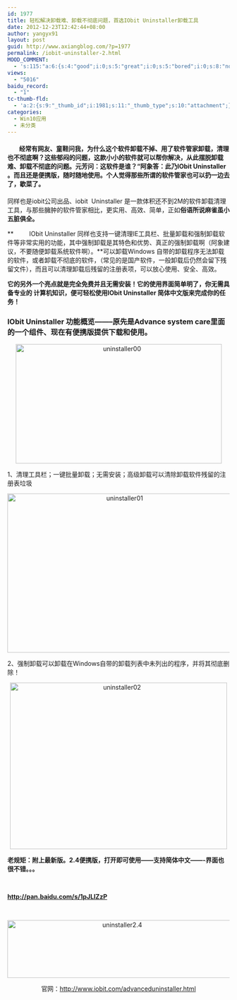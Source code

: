 ```yaml
---
id: 1977
title: 轻松解决卸载难、卸载不彻底问题，首选IObit Uninstaller卸载工具
date: 2012-12-23T12:42:44+08:00
author: yangyx91
layout: post
guid: http://www.axiangblog.com/?p=1977
permalink: /iobit-uninstaller-2.html
MOOD_COMMENT:
  - 's:115:"a:6:{s:4:"good";i:0;s:5:"great";i:0;s:5:"bored";i:0;s:8:"nonsense";i:0;s:13:"notunderstand";i:0;s:7:"passing";i:0;}";'
views:
  - "5016"
baidu_record:
  - "1"
tc-thumb-fld:
  - 'a:2:{s:9:"_thumb_id";i:1981;s:11:"_thumb_type";s:10:"attachment";}'
categories:
  - Win10应用
  - 未分类
---
```

####         经常有网友、童鞋问我，为什么这个软件卸载不掉、用了软件管家卸载，清理也不彻底啊？这些郁闷的问题，这款小小的软件就可以帮你解决，从此摆脱卸载难、卸载不彻底的问题。元芳问：这软件是谁？“阿象答：此乃IObit Uninstaller 。而且还是便携版，随时随地使用。个人觉得那些所谓的软件管家也可以扔一边去了，歇菜了。

同样也是iobit公司出品、iobit  Uninstaller 是一款体积还不到2M的软件卸载清理工具，与那些臃肿的软件管家相比，更实用、高效、简单，正如**俗语所说麻雀虽小五脏俱全。**

**         IObit Uninstaller 同样也支持一键清理IE工具栏、批量卸载和强制卸载软件等非常实用的功能，其中强制卸载是其特色和优势、真正的强制卸载啊（阿象建议，不要随便卸载系统软件啊）。**可以卸载Windows 自带的卸载程序无法卸载的软件，或者卸载不彻底的软件，（常见的是国产软件，一般卸载后仍然会留下残留文件），而且可以清理卸载后残留的注册表项，可以放心使用、安全、高效。

**它的另外一个亮点就是完全免费并且无需安装！它的使用界面简单明了，你无需具备专业的 计算机知识，便可轻松使用IObit Uninstaller 简体中文版来完成你的任务！**

### IObit Uninstaller 功能概览&#8212;&#8212;&#8211;原先是Advance system care里面的一个组件、现在有便携版提供下载和使用。

<p style="text-align: center;">
  <a href="http://www.axiangblog.com/iobit-uninstaller-2.html/uninstaller00" rel="attachment wp-att-1978" target="_blank"  rel="nofollow" ><img loading="lazy" class="aligncenter  wp-image-1978" src="http://www.axiangblog.com/wp-content/uploads/2012/12/uninstaller00.jpg" alt="uninstaller00" width="467" height="271" /></a>
</p>

1、清理工具栏；一键批量卸载；无需安装；高级卸载可以清除卸载软件残留的注册表垃圾

<p style="text-align: center;">
  <a href="http://www.axiangblog.com/iobit-uninstaller-2.html/uninstaller01" rel="attachment wp-att-1979" target="_blank"  rel="nofollow" ><img loading="lazy" class="aligncenter  wp-image-1979" src="http://www.axiangblog.com/wp-content/uploads/2012/12/uninstaller01.jpg" alt="uninstaller01" width="516" height="361" /></a>
</p>

2、强制卸载可以卸载在Windows自带的卸载列表中未列出的程序，并将其彻底删除！

<p style="text-align: center;">
  <a href="http://www.axiangblog.com/iobit-uninstaller-2.html/uninstaller02" rel="attachment wp-att-1980" target="_blank"  rel="nofollow" ><img loading="lazy" class="aligncenter  wp-image-1980" src="http://www.axiangblog.com/wp-content/uploads/2012/12/uninstaller02.jpg" alt="uninstaller02" width="492" height="378" /></a>
</p>

<p style="text-align: left;">
  <strong>老规矩：附上最新版。2.4便携版，打开即可使用&#8212;&#8212;支持简体中文&#8212;&#8212;-界面也很不错。。。</strong>
</p>

&nbsp;

<p style="text-align: left;">
  <a href="http://pan.baidu.com/s/1pJLlZzP" target="_blank" rel="nofollow" ><strong>http://pan.baidu.com/s/1pJLlZzP</strong></a>
</p>

&nbsp;

<p style="text-align: center;">
  <a href="http://www.axiangblog.com/iobit-uninstaller-2.html/uninstaller2-4" rel="attachment wp-att-1981" target="_blank"  rel="nofollow" ><img loading="lazy" class="aligncenter  wp-image-1981" src="http://www.axiangblog.com/wp-content/uploads/2012/12/uninstaller2.4.jpg" alt="uninstaller2.4" width="505" height="131" /></a>
</p>

<p style="text-align: center;">
  官网：<a href="http://www.iobit.com/advanceduninstaller.html" target="_blank" rel="nofollow" >http://www.iobit.com/advanceduninstaller.html</a>
</p>